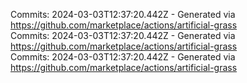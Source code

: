 Commits: 2024-03-03T12:37:20.442Z - Generated via https://github.com/marketplace/actions/artificial-grass
<br>
Commits: 2024-03-03T12:37:20.442Z - Generated via https://github.com/marketplace/actions/artificial-grass
<br>
Commits: 2024-03-03T12:37:20.442Z - Generated via https://github.com/marketplace/actions/artificial-grass
<br>
